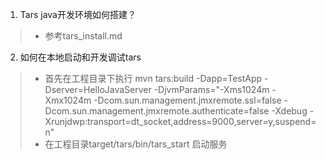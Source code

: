 1. Tars java开发环境如何搭建？
> - 参考tars_install.md

2. 如何在本地启动和开发调试tars
> - 首先在工程目录下执行 mvn tars:build -Dapp=TestApp -Dserver=HelloJavaServer -DjvmParams="-Xms1024m -Xmx1024m -Dcom.sun.management.jmxremote.ssl=false -Dcom.sun.management.jmxremote.authenticate=false -Xdebug -Xrunjdwp:transport=dt_socket,address=9000,server=y,suspend=n"
> - 在工程目录target/tars/bin/tars_start 启动服务 
